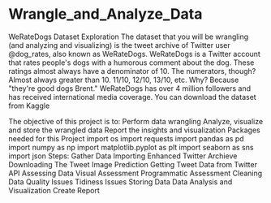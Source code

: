 # Wrangle_and_Analyze_Data
WeRateDogs Dataset Exploration
The dataset that you will be wrangling (and analyzing and visualizing) is the tweet archive of Twitter user @dog_rates, also known as WeRateDogs. WeRateDogs is a Twitter account that rates people's dogs with a humorous comment about the dog. These ratings almost always have a denominator of 10. The numerators, though? Almost always greater than 10. 11/10, 12/10, 13/10, etc. Why? Because "they're good dogs Brent." WeRateDogs has over 4 million followers and has received international media coverage. You can download the dataset from Kaggle

The objective of this project is to:
Perform data wrangling
Analyze, visualize and store the wrangled data
Report the insights and visualization
Packages needed for this Project
    import os
    import requests
    import pandas as pd
    import numpy as np
    import matplotlib.pyplot as plt
    import seaborn as sns
    import json 
Steps:
Gather Data
Importing Enhanced Twitter Archieve
Downloading The Tweet Image Prediction
Getting Tweet Data from Twitter API
Assessing Data
Visual Assessment
Programmatic Assessment
Cleaning Data
Quality Issues
Tidiness Issues
Storing Data
Data Analysis and Visualization
Create Report

